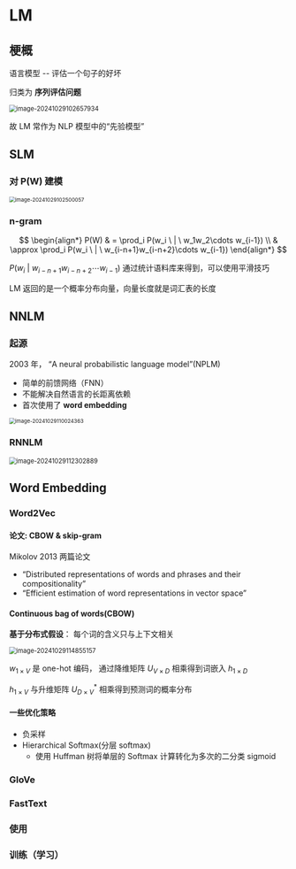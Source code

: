 # LM

## 梗概

语言模型 -- 评估一个句子的好坏

归类为 **序列评估问题**



<img src="G:/softwares/typora/typora%20%E5%9B%BE%E7%89%87/LM/image-20241029102657934.png" alt="image-20241029102657934" style="zoom:80%;" />

故 LM 常作为 NLP 模型中的“先验模型”



## SLM

### 对 P(W) 建模

 <img src="G:/softwares/typora/typora%20%E5%9B%BE%E7%89%87/LM/image-20241029102500057.png" alt="image-20241029102500057" style="zoom:67%;" />



### n-gram

$$
\begin{align*}
P(W) & = \prod_i P(w_i \ | \ w_1w_2\cdots w_{i-1}) \\ 
 & \approx \prod_i P(w_i \ | \ w_{i-n+1}w_{i-n+2}\cdots w_{i-1}) 
\end{align*}
$$

$P(w_i \ | \ w_{i-n+1}w_{i-n+2}\cdots w_{i-1})$ 通过统计语料库来得到，可以使用平滑技巧

LM 返回的是一个概率分布向量，向量长度就是词汇表的长度



## NNLM

### 起源

2003 年， “A neural probabilistic language model”(NPLM)

- 简单的前馈网络（FNN）
- 不能解决自然语言的长距离依赖
- 首次使用了 **word embedding**

<img src="G:/softwares/typora/typora%20%E5%9B%BE%E7%89%87/LM/image-20241029110024363.png" alt="image-20241029110024363" style="zoom: 67%;" />



### RNNLM

<img src="G:/softwares/typora/typora%20%E5%9B%BE%E7%89%87/LM/image-20241029112302889.png" alt="image-20241029112302889" style="zoom:80%;" />





## Word Embedding

### Word2Vec

#### 论文: CBOW & skip-gram

Mikolov 2013 两篇论文

- “Distributed representations of words and phrases and their compositionality”
- “Efficient estimation of word representations in vector space”



#### Continuous bag of words(CBOW)

**基于分布式假设**： 每个词的含义只与上下文相关

<img src="G:/softwares/typora/typora%20%E5%9B%BE%E7%89%87/LM/image-20241029114855157.png" alt="image-20241029114855157" style="zoom:80%;" />

$w_{1\times V}$ 是 one-hot 编码， 通过降维矩阵 $U_{V\times D}$ 相乘得到词嵌入 $h_{1\times D}$

$h_{1\times V}$ 与升维矩阵 $U^*_{D\times V}$ 相乘得到预测词的概率分布



#### 一些优化策略

- 负采样
- Hierarchical Softmax(分层 softmax)
    - 使用 Huffman 树将单层的 Softmax 计算转化为多次的二分类 sigmoid



### GloVe





### FastText









### 使用



### 训练（学习）



